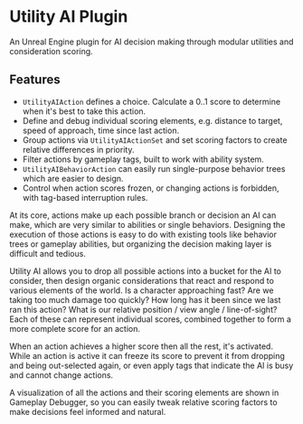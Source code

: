 # Utility AI Plugin
An Unreal Engine plugin for AI decision making through modular utilities and consideration scoring.

## Features

- `UtilityAIAction` defines a choice. Calculate a 0..1 score to determine when it's best to take this action.
- Define and debug individual scoring elements, e.g. distance to target, speed of approach, time since last action.
- Group actions via `UtilityAIActionSet` and set scoring factors to create relative differences in priority.
- Filter actions by gameplay tags, built to work with ability system.
- `UtilityAIBehaviorAction` can easily run single-purpose behavior trees which are easier to design.
- Control when action scores frozen, or changing actions is forbidden, with tag-based interruption rules.

At its core, actions make up each possible branch or decision an AI can make, which are very similar to abilities or single behaviors. Designing the execution of those actions is easy to do with existing tools like behavior trees or gameplay abilities, but organizing the decision making layer is difficult and tedious.

Utility AI allows you to drop all possible actions into a bucket for the AI to consider, then design organic considerations that react and respond to various elements of the world. Is a character approaching fast? Are we taking too much damage too quickly? How long has it been since we last ran this action? What is our relative position / view angle / line-of-sight? Each of these can represent individual scores, combined together to form a more complete score for an action.

When an action achieves a higher score then all the rest, it's activated. While an action is active it can freeze its score to prevent it from dropping and being out-selected again, or even apply tags that indicate the AI is busy and cannot change actions.

A visualization of all the actions and their scoring elements are shown in Gameplay Debugger, so you can easily tweak relative scoring factors to make decisions feel informed and natural.
